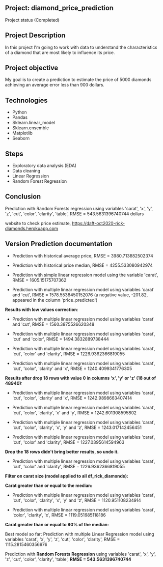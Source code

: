 ## Project:  diamond_price_prediction
  Project status (Completed)
  
## Project Description
  In this project I'm going to work with data to understand the characteristics of a diamond that are most likely to influence its price. 
  
## Project objective
  My goal is to create a prediction to estimate the price of 5000 diamonds achieving an average error less than 900 dollars.
  
## Technologies 
  - Python
  - Pandas
  - Sklearn.linear_model
  - Sklearn.ensemble
  - Matplotlib
  - Seaborn

## Steps
  - Exploratory data analysis (EDA)
  - Data cleaning
  - Linear Regression
  - Random Forest Regression
  
## **Conclusion**

Prediction with Random Forests regression using variables 'carat', 'x', 'y', 'z', 'cut', 'color', 'clarity', 'table', RMSE = 543.5631396740744 dollars

website to check price estimate, https://daft-oct2020-rick-diamonds.herokuapp.com

## Version Prediction documentation

  - Prediction with historical average price, RMSE = 3980.713882502374

  - Prediction with historical price median, RMSE = 4255.533080942974

  - Prediction with simple linear regression model using the variable 'carat', RMSE = 1605.15175707362

  - Prediction with multiple linear regression model using variables 'carat' and 'cut', RMSE = 1578.5538450152076 (a negative value, -201.82, appeared in the column 'price_predicted')

**Results with low values correction**:

  - Prediction with multiple linear regression model using variables 'carat' and 'cut', RMSE = 1560.3875526620348

  - Prediction with multiple linear regression model using variables 'carat', 'cut' and 'color', RMSE = 1494.3832889738444

  - Prediction with multiple linear regression model using variables 'carat', 'cut', 'color' and 'clarity', RMSE = 1226.9362366819055

  - Prediction with multiple linear regression model using variables 'carat', 'cut', 'color', 'clarity' and 'x', RMSE = 1240.4099341776305

**Results after drop 18 rows with value 0 in columns 'x', 'y' or 'z' (18 out of 48940):**

  - Prediction with multiple linear regression model using variables 'carat', 'cut', 'color', 'clarity' and 'x', RMSE = 1242.9898663407414

  - Prediction with multiple linear regression model using variables 'carat', 'cut', 'color', 'clarity', 'x' and 'y', RMSE = 1242.601308595802

  - Prediction with multiple linear regression model using variables 'carat', 'cut', 'color', 'clarity', 'x', 'y' and 'z', RMSE = 1243.017142456451

  - Prediction with multiple linear regression model using variables 'carat', 'cut', 'color' and 'clarity', RMSE = 1227.0395614594963

**Drop the 18 rows didn't bring better results, so undo it.**

  - Prediction with multiple linear regression model using variables 'carat', 'cut', 'color' and 'clarity', RMSE = 1226.9362366819055

**Filter on carat size (model applied to all df_rick_diamonds):**
  
  **Carat greater than or equal to the median:**

  - Prediction with multiple linear regression model using variables 'carat', 'cut', 'color', 'clarity', 'x', 'y' and 'z', RMSE = 1120.951108234914

  - Prediction with multiple linear regression model using variables 'carat', 'color', 'clarity', 'x', RMSE = 1119.051685118186
  
  **Carat greater than or equal to 90% of the median:**
  
  Best model so far: Prediction with multiple Linear Regression model using variables 'carat', 'x', 'y', 'z', 'cut', 'color', 'clarity', RMSE = 1115.2815460356976

  Prediction with **Random Forests Regression** using variables 'carat', 'x', 'y', 'z', 'cut', 'color', 'clarity', 'table', **RMSE = 543.5631396740744**
